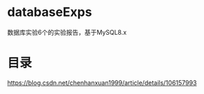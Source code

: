 # databaseExps
数据库实验6个的实验报告，基于MySQL8.x  

# 目录  
https://blog.csdn.net/chenhanxuan1999/article/details/106157993  
